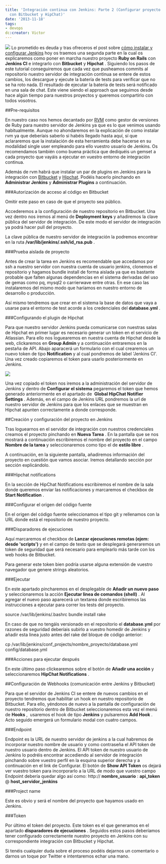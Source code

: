 ```yaml
---
title: 'Integración continua con Jenkins: Parte 2 (Configurar proyecto Rails e integración
  con Bitbucket y HipChat)'
date: '2013-11-18'
tags:
- devops
dc:creator: Victor
---
```


[![](http://blog.diacode.com/wp-content/uploads/2013/10/jenkins-rails.png)](http://blog.diacode.com/wp-content/uploads/2013/10/jenkins-rails.png)
Lo prometido es deuda y tras ofreceros el post sobre 
[cómo instalar y configurar Jenkins](http://blog.diacode.com/integracion-continua-con-jenkins-parte-1-introduccion-e-instalacion) hoy os traemos una segunda parte en la cual os explicaremos como poner en marcha nuestro proyecto 
**Ruby on Rails**
 con 
**Jenkins CI**
 e integrarlo con 
**Bitbucket**
 y 
**Hipchat**
. Siguiendo los pasos de este tutorial conseguiremos que cada vez que 
pusheamos commits al repositorio nuestro servidor de integración continua se entere de estos cambios, los descargue y ejecute la batería de tests para verificar que no se ha roto nada. El resultado de ejecutar la batería de tests será notificado en una sala de chat. Este viene siendo el 
approach que seguimos desde hace algún tiempo para nuestros proyectos y queremos compartirlo con todos vosotros.




##Pre-requisitos

En nuestro caso nos hemos decantado por 
[RVM](http://rvm.io/) como gestor de versiones de Ruby para nuestro servidor de Jenkins ya que es lo que venimos usando habitualmente. Aunque no ahondaremos en la explicación de como instalar rvm ya que deberíais saberlo si habéis llegado hasta aquí, sí que aclararemos que la instalación de esta herramienta debe hacerse en su modalidad single user empleando para ello vuestro usuario de Jenkins. Os recomendamos también como buena práctica que dediquéis un gemset a cada proyecto que vayáis a ejecutar en vuestro entorno de integración continua.

Además de rvm habrá que instalar un par de plugins en Jenkins para la integración con 
[Bitbucket](https://wiki.jenkins-ci.org/display/JENKINS/Git+Plugin) y 
[Hipchat](http://wiki.jenkins-ci.org/display/JENKINS/HipChat+Plugin). Podéis hacerlo pinchando en 
**Administrar Jenkins**
 y 
**Administrar Plugins**
 a continuación.

###Autorización de acceso al código en Bitbucket


Omitir este paso en caso de que el proyecto sea público.

Accederemos a la configuración de nuestro repositorio en Bitbucket. Una vez dentro nos iremos al menú de 
**Deployment keys**
 y añadiremos la clave pública del servidor de integración. De este modo el servidor de integración ya podrá hacer pull del proyecto.

La clave pública de nuestro servidor de integración la podremos encontrar en la ruta 
**/var/lib/jenkins/.ssh/id_rsa.pub**
.


###Prueba aislada de proyecto


Antes de crear la tarea en Jenkins es recomendable que accedamos por ssh a nuestro servidor con nuestra cuenta de usuario jenkins, clonemos el repositorio y hagamos bundle install de forma aislada ya que es bastante probable que falten algunas dependencias en el sistema derivadas del uso de gemas como pq, mysql2 o carrierwave entre otras. En ese caso las instalaremos del mismo modo que haríamos en nuestro entorno de desarrollo o producción.

Así mismo tendremos que crear en el sistema la base de datos que vaya a usarse para el entorno de test acorde a los credenciales del 
**database.yml**
.


###Configurando el plugin de Hipchat

Para que nuestro servidor Jenkins pueda comunicarse con nuestras salas de Hipchat en primer lugar es necesario generar un token en el servicio de Atlassian. Para ello nos loguearemos en nuestra cuenta de Hipchat desde la web, clickaremos en 
**Group Admin**
 y a continuación entraremos en la pestaña de API. Abajo aparacerá un formulario con el cual crearemos un nuevo token de tipo 
**Notification**
 y al cual pondremos de label 'Jenkins CI'. Una vez creado copiaremos el token para usarlo posteriormente en Jenkins.


[![](http://blog.diacode.com/wp-content/uploads/2013/11/hipchat-api-token.png)](http://blog.diacode.com/wp-content/uploads/2013/11/hipchat-api-token.png)

Una vez copiado el token nos iremos a la administración del servidor de Jenkins y dentro de 
**Configurar el sistema**
 pegaremos el token que hemos generado anteriormente en el apartado de 
**Global HipChat Notifier Settings**
. Además, en el campo de Jenkins URL pondremos la url de nuestro servidor de Jenkins para que los enlaces que se muestran en Hipchat apunten correctamente a donde corresponde.

##Creación y configuración del proyecto en Jenkins


Tras loguearnos en el servidor de integración con nuestros credenciales creamos el proyecto pinchando en 
**Nueva Tarea**
. En la pantalla que se nos mostrará a continuación escribiremos el nombre del proyecto en el campo 
**Nombre de la tarea**
 y seleccionaremos como tipo el de 
**estilo libre**
.

A continuación, en la siguiente pantalla, añadiremos información del proyecto en cuestión que vamos asociar. Iremos detallando sección por sección explicándolo.


###Hipchat notifications


En la sección de HipChat Notifications escribiremos el nombre de la sala donde queremos enviar las notificaciones y marcaremos el checkbox de 
**Start Notification**
.


###Configurar el origen del código fuente


En el origen del código fuente seleccionamos el tipo git y rellenamos con la URL donde está el repositorio de nuestro proyecto.


###Disparadores de ejecuciones


Aquí marcaremos el checkbox de 
**Lanzar ejecuciones remotas (ejem: desde 'scripts')**
 y en el campo de texto que se desplegará generaremos un token de seguridad que será necesario para emplearlo más tarde con los web hooks de Bitbucket.

Para generar este token bien podría usarse alguna extensión de vuestro navegador que genere strings aleatorios.


###Ejecutar


En este apartado pincharemos en el desplegable de 
**Añadir un nuevo paso**
 y seleccionaremos la acción 
**Ejecutar linea de comandos (shell)**
. Al agregar el nuevo paso aparecerá un textarea donde escribiremos las instrucciones a ejecutar para correr los tests del proyecto.


source /var/lib/jenkins/.bashrc
bundle install
rake

En caso de que no tengáis versionado en el repositorio el 
**database.yml**
 por razones de seguridad deberíais subirlo a vuestro homedir de Jenkins y añadir esta linea justo antes del rake del bloque de código anterior:


cp /var/lib/jenkins/conf_projects/nombre_proyecto/database.yml config/database.yml

###Acciones para ejecutar después


En este último paso clickearemos sobre el botón de 
**Añadir una acción**
 y seleccionaremos 
**HipChat Notifications**
.


##Configuración de Webhooks (comunicación entre Jenkins y Bitbucket)


Para que el servidor de Jenkins CI se entere de nuevos cambios en el proyecto tendremos que habilitar un hook en nuestro repositorio de Bitbucket. Para ello, yéndonos de nuevo a la pantalla de configuración de nuestro repositorio dentro de Bitbucket seleccionaremos esta vez el menú de 
**Hooks**
,  usaremos el hook de tipo 
**Jenkins**
 y pulsaremos 
**Add Hook**
. Acto seguido emergerá un formulario modal con cuatro campos.


###Endpoint


Endpoint es la URL de nuestro servidor de jenkins a la cual habremos de incorporar nuestro nombre de usuario y como contraseña el API token de nuestro usuario dentro de Jenkins. El API token de nuestro usuario de Jenkins lo podréis encontrar accediendo al servidor de integración pinchando sobre vuestro perfil en la esquina superior derecha y a continuación en el link de Configurar. El botón de 
**Show API Token**
 os dejará ver vuestro token para incorporarlo a la URL de modo que vuestro campo Endpoint debería quedar algo así como:
http://
**nombre_usuario**
:
**api_token**
@
**host_servidor_jenkins**


###Project name


Este es obvio y será el nombre del proyecto que hayamos usado en Jenkins.


###Token


Por último el token del proyecto. Este token es el que generamos en el apartado 
**disparadores de ejecuciones**
.
Seguidos estos pasos deberíamos tener configurado correctamente nuestro proyecto en Jenkins con su correspondiente integración con Bitbucket y Hipchat.

Si tenéis cualquier duda sobre el proceso podéis dejarnos un comentario o darnos un toque por Twitter e intentaremos echar una mano.
